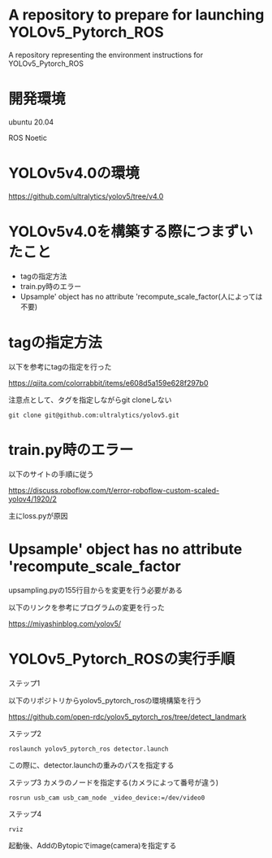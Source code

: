 # A repository to prepare for launching YOLOv5_Pytorch_ROS
A repository representing the environment instructions for YOLOv5_Pytorch_ROS
# 開発環境
ubuntu 20.04

ROS Noetic
# YOLOv5v4.0の環境
https://github.com/ultralytics/yolov5/tree/v4.0
# YOLOv5v4.0を構築する際につまずいたこと
- tagの指定方法
- train.py時のエラー
- Upsample' object has no attribute 'recompute_scale_factor(人によっては不要)
# tagの指定方法
以下を参考にtagの指定を行った

https://qiita.com/colorrabbit/items/e608d5a159e628f297b0

注意点として、タグを指定しながらgit cloneしない

```
git clone git@github.com:ultralytics/yolov5.git
```

# train.py時のエラー
以下のサイトの手順に従う

https://discuss.roboflow.com/t/error-roboflow-custom-scaled-yolov4/1920/2

主にloss.pyが原因

# Upsample' object has no attribute 'recompute_scale_factor
upsampling.pyの155行目からを変更を行う必要がある

以下のリンクを参考にプログラムの変更を行った

https://miyashinblog.com/yolov5/



# YOLOv5_Pytorch_ROSの実行手順
ステップ1

以下のリポジトリからyolov5_pytorch_rosの環境構築を行う

https://github.com/open-rdc/yolov5_pytorch_ros/tree/detect_landmark

ステップ2
```
roslaunch yolov5_pytorch_ros detector.launch
```

この際に、detector.launchの重みのパスを指定する

ステップ3 カメラのノードを指定する(カメラによって番号が違う)
```
rosrun usb_cam usb_cam_node _video_device:=/dev/video0
```

ステップ4
```
rviz
```
起動後、AddのBytopicでimage(camera)を指定する

